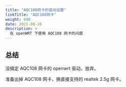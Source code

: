 ```yaml
---
title: "AQC108网卡的驱动设置"
linkTitle: "AQC108网卡"
weight: 600
date: 2021-08-26
description: >
  在 openWRT 下使用 AQC108 网卡的问题
---
```


## 总结

没搞定 AQC108 网卡的 openwrt 驱动，放弃。

准备出掉  AQC108 网卡，换直接支持的 realtek 2.5g 网卡。

